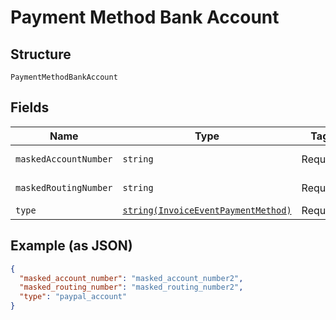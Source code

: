 
# Payment Method Bank Account

## Structure

`PaymentMethodBankAccount`

## Fields

| Name | Type | Tags | Description | Getter | Setter |
|  --- | --- | --- | --- | --- | --- |
| `maskedAccountNumber` | `string` | Required | - | getMaskedAccountNumber(): string | setMaskedAccountNumber(string maskedAccountNumber): void |
| `maskedRoutingNumber` | `string` | Required | - | getMaskedRoutingNumber(): string | setMaskedRoutingNumber(string maskedRoutingNumber): void |
| `type` | [`string(InvoiceEventPaymentMethod)`](../../doc/models/invoice-event-payment-method.md) | Required | - | getType(): string | setType(string type): void |

## Example (as JSON)

```json
{
  "masked_account_number": "masked_account_number2",
  "masked_routing_number": "masked_routing_number2",
  "type": "paypal_account"
}
```

